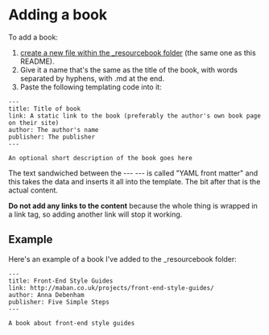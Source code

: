 # Adding a book

To add a book:

1. [create a new file within the _resourcebook folder](https://github.com/maban/styleguides/new/gh-pages/_resourcebook) (the same one as this README). 
2. Give it a name that's the same as the title of the book, with words separated by hyphens, with .md at the end.
3. Paste the following templating code into it:

```
---
title: Title of book
link: A static link to the book (preferably the author's own book page on their site)
author: The author's name
publisher: The publisher
---

An optional short description of the book goes here
```

The text sandwiched between the --- --- is called "YAML front matter" and this takes the data and inserts it all into the template. The bit after that is the actual content.

**Do not add any links to the content** because the whole thing is wrapped in a link tag, so adding another link will stop it working.

## Example

Here's an example of a book I've added to the _resourcebook folder:

```
---
title: Front-End Style Guides
link: http://maban.co.uk/projects/front-end-style-guides/
author: Anna Debenham
publisher: Five Simple Steps
---

A book about front-end style guides
```
